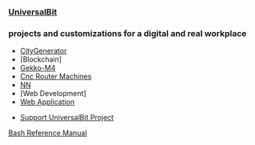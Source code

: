### [UniversalBit](https://github.com/universalbit-dev)

### projects and customizations for a digital and real workplace

* [CityGenerator](https://universalbit-dev.github.io/CityGenerator/)
* [Blockchain]
* [Gekko-M4](https://universalbit-dev.github.io/gekko-m4/)
* [Cnc Router Machines](https://universalbit-dev.github.io/cnc-router-machines/)
* [NN](https://github.com/universalbit-dev/universalbit-dev/blob/main/ann/index.md)
* [Web Development]
* [Web Application](https://shark-app-gse6h.ondigitalocean.app/)



- [Support UniversalBit Project](https://github.com/universalbit-dev/universalbit-dev/tree/main/support)





[Bash Reference Manual](https://www.gnu.org/software/bash/manual/html_node/index.html)

